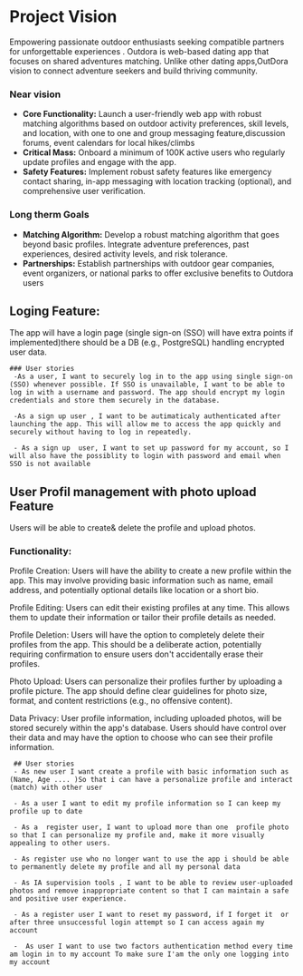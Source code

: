 # Project Vision
Empowering passionate outdoor enthusiasts seeking compatible partners for unforgettable experiences . Outdora is web-based dating app that focuses on shared adventures matching. Unlike other dating apps,OutDora vision to connect adventure seekers and build thriving community.

 ### Near vision 
- **Core Functionality:** Launch a user-friendly web app with robust matching algorithms based on outdoor activity preferences, skill levels, and location, with  one to one  and group messaging  feature,discussion forums, event calendars for local hikes/climbs
- **Critical Mass:** Onboard a minimum of  100K active users who regularly update profiles and engage with the app.
-  **Safety Features:** Implement robust safety features like emergency contact sharing, in-app messaging with location tracking (optional), and comprehensive user verification.

### Long therm  Goals 
 - **Matching Algorithm:** Develop a robust matching algorithm that goes beyond basic profiles. Integrate adventure preferences, past experiences, desired activity levels, and risk tolerance.
 - **Partnerships:** Establish partnerships with outdoor gear companies, event organizers, or national parks to offer exclusive benefits to Outdora users


 ## Loging Feature:
  The app will have a login page (single sign-on (SSO) will have extra points if implemented)there should be a DB (e.g., PostgreSQL) handling encrypted user data.
    
    ### User stories 
     -As a user, I want to securely log in to the app using single sign-on (SSO) whenever possible. If SSO is unavailable, I want to be able to log in with a username and password. The app should encrypt my login credentials and store them securely in the database.

     -As a sign up user , I want to be autimaticaly authenticated after launching the app. This will allow me to access the app quickly and securely without having to log in repeatedly.

     - As a sign up  user, I want to set up password for my account, so I will also have the possiblity to login with password and email when SSO is not available  



## User Profil management with photo upload Feature 
 Users will be able to create& delete the profile and upload photos.
 
 ### Functionality:

Profile Creation: Users will have the ability to create a new profile within the app. This may involve providing basic information such as name, email address, and potentially optional details like location or a short bio.

Profile Editing: Users can edit their existing profiles at any time. This allows them to update their information or tailor their profile details as needed.

Profile Deletion: Users will have the option to completely delete their profiles from the app. This should be a deliberate action, potentially requiring confirmation to ensure users don't accidentally erase their profiles.

Photo Upload: Users can personalize their profiles further by uploading a profile picture. The app should define clear guidelines for photo size, format, and content restrictions (e.g., no offensive content).

Data Privacy: User profile information, including uploaded photos, will be stored securely within the app's database. Users should have control over their data and may have the option to choose who can see their profile information.

     ## User stories  
     - As new user I want create a profile with basic information such as (Name, Age .... )So that i can have a personalize profile and interact (match) with other user 

     - As a user I want to edit my profile information so I can keep my profile up to date 

     - As a  register user, I want to upload more than one  profile photo so that I can personalize my profile and, make it more visually appealing to other users.

     - As register use who no longer want to use the app i should be able to permanently delete my profile and all my personal data   

     - As IA supervision tools , I want to be able to review user-uploaded photos and remove inappropriate content so that I can maintain a safe and positive user experience.

     - As a register user I want to reset my password, if I forget it  or after three unsuccessful login attempt so I can access again my account 
     
     -  As user I want to use two factors authentication method every time am login in to my account To make sure I'am the only one logging into my account